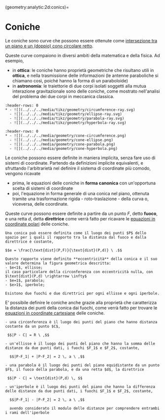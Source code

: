 (geometry:analytic:2d:conics)=
# Coniche

Le coniche sono curve che possono essere ottenute come [intersezione tra un piano e un (doppio) cono circolare retto](geometry:analytic:3d:cone:conics).

Queste curve compaiono in diversi ambiti della matematica e della fisica. Ad esempio,
- in **ottica**: le coniche hanno proprietà geometriche che risultano utili in **ottica**, e nella trasmissione delle informazioni (le antenne paraboliche si chiamano così, poiché hanno la forma di un paraboloide)
- in **astronomia**: le traiettorie di due corpi isolati soggetti alla mutua interazione gravitazionale sono delle coniche, come mostrato nell'analisi del problema dei due corpi in meccanica classica.

<!--
```{list-table}
:header-rows: 0
* - ![](../../../media/analytic-geometry-conics-optics-ellipses.png)
  - ![](../../../media/analytic-geometry-conics-optics-parabola.png)
  - ![](../../../media/analytic-geometry-conics-optics-hyperbola.png)
```
-->
```{list-table}
:header-rows: 0
* - ![](../../../media/tikz/geometry/circumference-ray.svg)
  - ![](../../../media/tikz/geometry/ellipse-ray.svg)
  - ![](../../../media/tikz/geometry/parabola-ray.svg)
  - ![](../../../media/tikz/geometry/hyperbola-ray.svg)
```

```{list-table}
:header-rows: 0
* - ![](../../../media/geometry/cone-circumference.png)
  - ![](../../../media/geometry/cone-ellipse.png)
  - ![](../../../media/geometry/cone-parabola.png)
  - ![](../../../media/geometry/cone-hyperbola.png)
```

Le coniche possono essere definite in maniera implicita, senza fare uso di sistemi di coordinate. Partendo da definizioni implicite equivalenti, e sfruttando l'arbitrarietà nel definire il sistema di coordinate più comodo, vengono ricavate 
- prima, le equazioni delle coniche in **forma canonica** con un'opportuna scelta di sistemi di coordinate 
- poi, l'equazione in forma generale di una conica nel piano, ottenuta tramite una trasformazione rigida - roto-traslazione - della curva o, viceversa, delle coordinate.

Queste curve possono essere definite a partire da un punto $F$, detto **fuoco**, e una retta $d$, detta **direttrice** come verrà fatto per ricavare le [equazioni in coordinate polari](geometry:analytic:2d:conics-polar) delle coniche.
```{dropdown} Definizione in termini di eccentricità
Una conica può essere definita come il luogo dei punti $P$ dello spazio per i quali il rapporto tra la distanza dal fuoco e dalla direttrice è costante,

$$e = \frac{\text{dist}(P,F)}{\text{dist}(P,d)} \ .$$

Questo rapporto viene definito **eccentricità** della conica e il suo valore determina la figura geometrica descritta:
- $e<1$, ellisse;
il caso particolare della circonferenza con eccentricità nulla, con $\text{dist}(P,d) \rightarrow \infty$
- $e=1$, parabola;
- $e>1$, iperbole;

Esistono due fuochi e due direttrici per ogni ellisse e ogni iperbole.
```

E' possibile definire le coniche anche grazie alla proprietà che caratterizza la distanza dei punti della conica dai fuochi, come verrà fatto per trovare le [equazioni in coordinate cartesiane](geometry:analytic:2d:conics-cartesian) delle coniche.
```{dropdown} Definizione in termini di distanza dai fuochi
- una circonferenza è il luogo dei punti del piano che hanno distanza costante da un punto $C$,

 $$|P - C| = R \ ,$$

- un'ellisse è il luogo dei punti del piano che hanno la somma delle distanze da due punti dati, i fuochi $F_1$ e $F_2$, costante,

  $$|P-F_1| + |P-F_2| = 2 \, a \ ,$$

- una parabola è il luogo dei punti del piano equidistante da un punto $F$, il fuoco della parabola, e da una retta $d$, la direttrice

 $$|P - C| = \text{dist}(P,d) \, $$

- un'iperbole è il luogo dei punti del piano che hanno la differenza delle distanze da due punti dati, i fuochi $F_1$ e $F_2$, costante,

  $$|P-F_1| - |P-F_2| = 2 \, a \ ,$$

  avendo considerato il modulo delle distanze per comprendere entrambi i rami dell'iperbole
```

<!--
Queste curve compaiono in alcuni ambiti di interesse pratico:
- ottica e acustica geometrica 
- gravitazione: secondo la meccanica di Newton, i corpi celesti descrivono traiettorie nello spazio che hanno la forma delle curve coniche:
- in altri ambiti della scienza in cui compaiono funzioni quadratiche

Per la loro relativa semplicità e frequenza con la quale appaiono in diverse applicazioni, lo studio delle coniche si presenta come utile argomento per l'applicazione delle nozioni di geometria analitica apprese finora.

Le coniche possono essere definite tramite pochi elementi geometrici caratteristici, come un punto di riferimento $F$ detto **fuoco** e una retta di riferimento $d$ detta **direttrice**.  

- equazione delle coniche usando le coordinate cartesiane
- equazione delle coniche usando le coordinate polari
- proprietà geometriche delle coniche
- coniche come sezione di un cono circolare
- coniche e gravitazione di Newton
-->
